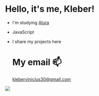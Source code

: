 # Hello, it's me, Kleber!
- I'm studying [Alura](https://www.alura.com.br/)
- JavaScript
- I share my projects here

  # My email 📫
  klebervinicius30@gmail.com

![](https://media1.tenor.com/m/IEG29rYPCxcAAAAC/yuji-itadori.gif)
